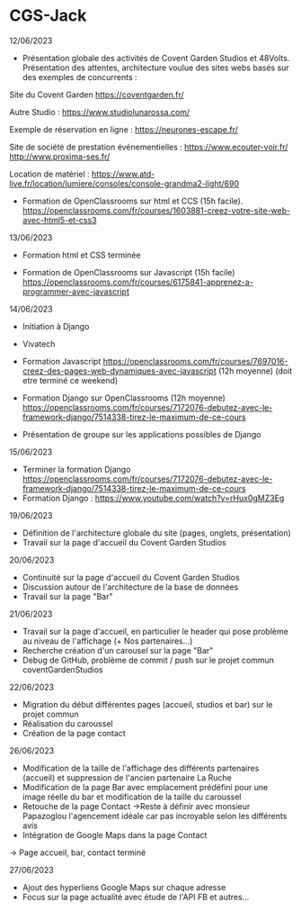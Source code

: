# CGS-Jack

12/06/2023
- Présentation globale des activités de Covent Garden Studios et 48Volts. Présentation des attentes, architecture voulue des sites webs basés sur des exemples de concurrents :

Site du Covent Garden
https://coventgarden.fr/

Autre Studio :
https://www.studiolunarossa.com/

Exemple de réservation en ligne :
https://neurones-escape.fr/

Site de société de prestation événementielles :
https://www.ecouter-voir.fr/
http://www.proxima-ses.fr/

Location de matériel :
https://www.atd-live.fr/location/lumiere/consoles/console-grandma2-light/690

- Formation de OpenClassrooms sur html et CCS (15h facile).
https://openclassrooms.com/fr/courses/1603881-creez-votre-site-web-avec-html5-et-css3

13/06/2023
- Formation html et CSS terminée

- Formation de OpenClassrooms sur Javascript (15h facile)
https://openclassrooms.com/fr/courses/6175841-apprenez-a-programmer-avec-javascript

14/06/2023
- Initiation à Django
- Vivatech
- Formation Javascript 
https://openclassrooms.com/fr/courses/7697016-creez-des-pages-web-dynamiques-avec-javascript (12h moyenne) (doit etre terminé ce weekend)

- Formation Django sur OpenClassrooms (12h moyenne)
https://openclassrooms.com/fr/courses/7172076-debutez-avec-le-framework-django/7514338-tirez-le-maximum-de-ce-cours
- Présentation de groupe sur les applications possibles de Django

15/06/2023
- Terminer la formation Django
https://openclassrooms.com/fr/courses/7172076-debutez-avec-le-framework-django/7514338-tirez-le-maximum-de-ce-cours
- Formation Django :
https://www.youtube.com/watch?v=rHux0gMZ3Eg

19/06/2023
- Définition de l'architecture globale du site (pages, onglets, présentation)
- Travail sur la page d'accueil du Covent Garden Studios

20/06/2023
- Continuité sur la page d'accueil du Covent Garden Studios
- Discussion autour de l'architecture de la base de données
- Travail sur la page "Bar"

21/06/2023
- Travail sur la page d'accueil, en particulier le header qui pose problème au niveau de l'affichage (+ Nos partenaires...)
- Recherche création d'un carousel sur la page "Bar" 
- Debug de GitHub, problème de commit / push sur le projet commun coventGardenStudios

22/06/2023
- Migration du début différentes pages (accueil, studios et bar) sur le projet commun
- Réalisation du caroussel
- Création de la page contact

26/06/2023
- Modification de la taille de l'affichage des différents partenaires (accueil) et suppression de l'ancien partenaire La Ruche
- Modification de la page Bar avec emplacement prédéfini pour une image réelle du bar et modification de la taille du caroussel
- Retouche de la page Contact ->Reste à définir avec monsieur Papazoglou l'agencement idéale car pas incroyable selon les différents avis
- Intégration de Google Maps dans la page Contact

-> Page accueil, bar, contact terminé

27/06/2023
- Ajout des hyperliens Google Maps sur chaque adresse
- Focus sur la page actualité avec étude de l'API FB et autres...
